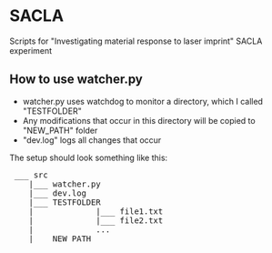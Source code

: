 # SACLA
Scripts for "Investigating material response to laser imprint" SACLA experiment

## How to use watcher.py

- watcher.py uses watchdog to monitor a directory, which I called "TESTFOLDER"
- Any modifications that occur in this directory will be copied to "NEW_PATH" folder
- "dev.log" logs all changes that occur

The setup should look something like this:
<pre>
 ___ src
    |___ watcher.py
    |___ dev.log
    |___ TESTFOLDER 
    |             |___ file1.txt
    |             |___ file2.txt
    |             ... 
    |___ NEW_PATH
</pre>
